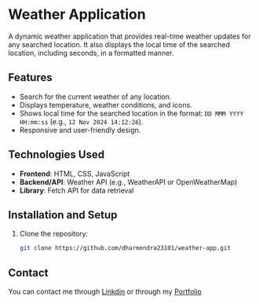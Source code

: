 # Weather Application

A dynamic weather application that provides real-time weather updates for any searched location. It also displays the local time of the searched location, including seconds, in a formatted manner.

## Features
- Search for the current weather of any location.
- Displays temperature, weather conditions, and icons.
- Shows local time for the searched location in the format: `DD MMM YYYY HH:mm:ss` (e.g., `12 Nov 2024 14:12:26`).
- Responsive and user-friendly design.

## Technologies Used
- **Frontend**: HTML, CSS, JavaScript
- **Backend/API**: Weather API (e.g., WeatherAPI or OpenWeatherMap)
- **Library**: Fetch API for data retrieval

## Installation and Setup
1. Clone the repository:
   ```bash
   git clone https://github.com/dharmendra23101/weather-app.git

## Contact
You can contact me through [Linkdin](https://www.linkedin.com/in/dharmendra-dhruw-7a7291290/) or through my [Portfolio](https://dharmendra23101.github.io/)

